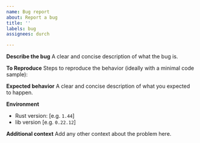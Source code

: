 ```yaml
---
name: Bug report
about: Report a bug
title: ''
labels: bug
assignees: durch

---
```


**Describe the bug**
A clear and concise description of what the bug is.

**To Reproduce**
Steps to reproduce the behavior (ideally with a minimal code sample):

**Expected behavior**
A clear and concise description of what you expected to happen.

**Environment**
 - Rust version: [e.g. `1.44`]
 - lib version [e.g. `0.22.12`]

**Additional context**
Add any other context about the problem here.
